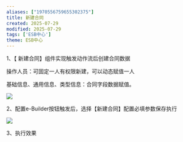 ```yaml
---
aliases: ["1970556759655302375"]
title: 新建合同
created: 2025-07-29
modified: 2025-07-29
tags: ['ESB中心']
theme: ESB中心
---
```


1、【 新建合同】组件实现触发动作流后创建合同数据

操作人员：可固定一人有权限新建，可以动态赋值一人

基础信息、通用信息、类型信息：合同字段数据赋值。

![](https://myhelpdoc.oss-cn-heyuan.aliyuncs.com/mdimages/060e7197a908ec149dee8f4b566953d8.jpg)

2、配置e-Builder按钮触发后，选择【新建合同】配置必填参数保存执行

![](https://myhelpdoc.oss-cn-heyuan.aliyuncs.com/mdimages/88cdfd3220092ed83db15b9ed7974f33.jpg)

3、执行效果

